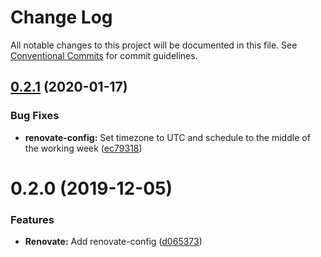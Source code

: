 # Change Log

All notable changes to this project will be documented in this file.
See [Conventional Commits](https://conventionalcommits.org) for commit guidelines.

## [0.2.1](https://github.com/stencila/dev-config/compare/@stencila/renovate-config@0.2.0...@stencila/renovate-config@0.2.1) (2020-01-17)


### Bug Fixes

* **renovate-config:** Set timezone to UTC and schedule to the middle of the working week ([ec79318](https://github.com/stencila/dev-config/commit/ec79318))





# 0.2.0 (2019-12-05)


### Features

* **Renovate:** Add renovate-config ([d065373](https://github.com/stencila/dev-config/commit/d065373))
